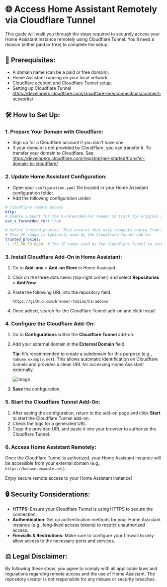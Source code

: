 # 🌐 Access Home Assistant Remotely via Cloudflare Tunnel

This guide will walk you through the steps required to securely access your Home Assistant instance remotely using Cloudflare Tunnel. You'll need a domain (either paid or free) to complete the setup.

## 🔧 Prerequisites:
- A domain name (can be a paid or free domain).
- Home Assistant running on your local network.
- Cloudflare account and Cloudflare Tunnel setup.
- Setting up Cloudflare Tunnel https://developers.cloudflare.com/cloudflare-one/connections/connect-networks/

## 🛠️ How to Set Up:

### 1. **Prepare Your Domain with Cloudflare:**
   - Sign up for a Cloudflare account if you don't have one.
   - If your domain is not provided by CloudFlare, you can transfer it. To transfer your domain to Cloudflare. See https://developers.cloudflare.com/registrar/get-started/transfer-domain-to-cloudflare/

### 2. **Update Home Assistant Configuration:**
   - Open your `configuration.yaml` file located in your Home Assistant configuration folder.
   - Add the following configuration under:

   ```yaml
   # Cloudflare remote access
http:
  # Enable support for the X-Forwarded-For header to track the original IP address of requests.
  use_x_forwarded_for: true

  # Define trusted proxies. This ensures that only requests coming from the specified IP range are allowed.
  # This IP range is typically used by the Cloudflare Tunnel add-on.
  trusted_proxies:
    - 172.30.33.0/24  # The IP range used by the Cloudflare Tunnel to securely forward traffic to your Home Assistant instance

```


### 3. Install Cloudflare Add-On in Home Assistant:
1. Go to **Add-ons** > **Add-on Store** in Home Assistant.
2. Click on the three dots menu (top-right corner) and select **Repositories** > **Add New**.
3. Paste the following URL into the repository field:

   ```text
   https://github.com/brenner-tobias/ha-addons
   ```
4. Once added, search for the Cloudflare Tunnel add-on and click Install.

 ### 4. Configure the Cloudflare Add-On:
1. Go to **Configurations** within the **Cloudflare Tunnel** add-on.
2. Add your external domain in the **External Domain** field.

   **Tip:** It's recommended to create a subdomain for this purpose (e.g., `hahome.example.net`). This allows automatic identification on Cloudflare tunnels and provides a clean URL for accessing Home Assistant externally.

   ![image](https://github.com/user-attachments/assets/0616d816-c440-479b-bec5-32ccb035d1a0)


4. **Save** the configuration.

### 5. Start the Cloudflare Tunnel Add-On:
1. After saving the configuration, return to the add-on page and click **Start** to start the Cloudflare Tunnel add-on.
2. Check the logs for a generated URL.
3. Copy the provided URL and paste it into your browser to authorize the Cloudflare Tunnel.

### 6. Access Home Assistant Remotely:
Once the Cloudflare Tunnel is authorized, your Home Assistant instance will be accessible from your external domain (e.g., `https://hahome.example.net`).

Enjoy secure remote access to your Home Assistant instance!

## 🔒 Security Considerations:
- **HTTPS:** Ensure your Cloudflare Tunnel is using HTTPS to secure the connection.
- **Authentication:** Set up authentication methods for your Home Assistant instance (e.g., long-lived access tokens) to restrict unauthorized access.
- **Firewalls & Restrictions:** Make sure to configure your firewall to only allow access to the necessary ports and services.

## ⚖️ Legal Disclaimer:
By following these steps, you agree to comply with all applicable laws and regulations regarding remote access and the use of Home Assistant. The repository creator is not responsible for any misuse or security breaches.
  
   
